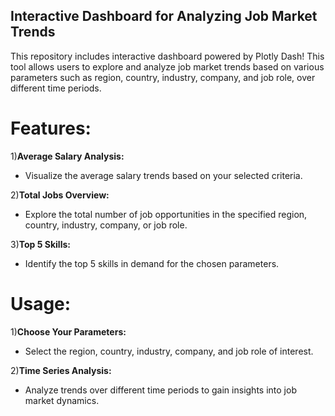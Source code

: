 ## Interactive Dashboard for Analyzing Job Market Trends
This repository includes interactive dashboard powered by Plotly Dash! This tool allows users to explore and analyze job market trends based on various parameters such as region, country, industry, company, and job role, over different time periods.

# Features:

1)**Average Salary Analysis:**

+ Visualize the average salary trends based on your selected criteria.
  
2)**Total Jobs Overview:**

+ Explore the total number of job opportunities in the specified region, country, industry, company, or job role.
  
3)**Top 5 Skills:**

+ Identify the top 5 skills in demand for the chosen parameters.
  
# Usage:

1)**Choose Your Parameters:**

+ Select the region, country, industry, company, and job role of interest.

2)**Time Series Analysis:**

+ Analyze trends over different time periods to gain insights into job market dynamics.
